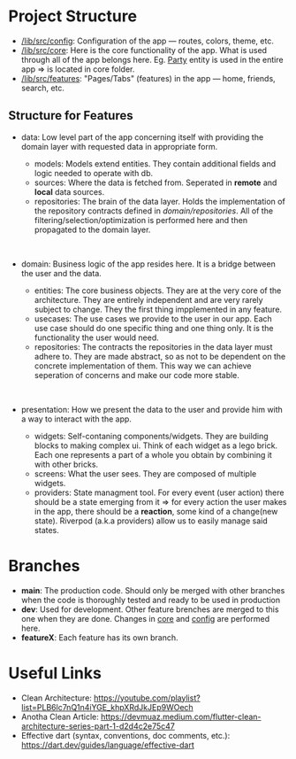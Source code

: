 # Project Structure

* [/lib/src/config](lib/src/config): Configuration of the app — routes, colors, theme, etc.
* [/lib/src/core](lib/src/core): Here is the core functionality of the app. What is used through all of the app belongs here. Eg. [Party](lib/src/core/entities/party.dart) entity is used in the entire app => is located in core folder.
* [/lib/src/features](lib/src/features): "Pages/Tabs" (features) in the app — home, friends, search, etc.

## Structure for Features

* data: Low level part of the app concerning itself with providing the domain layer with requested data in appropriate form.

  * models: Models extend entities. They contain additional fields and logic needed to operate with db.
  * sources: Where the data is fetched from. Seperated in **remote** and **local** data sources.
  * repositories: The brain of the data layer. Holds the implementation of the repository contracts defined in *domain/repositories*. All of the filtering/selection/optimization is performed here and then propagated to the domain layer.

<br>

* domain: Business logic of the app resides here. It is a bridge between the user and the data.

  * entities: The core business objects. They are at the very core of the architecture. They are entirely independent and are very rarely subject to change. They the first thing impplemented in any feature.
  * usecases: The use cases we provide to the user in our app. Each use case should do one specific thing and one thing only. It is the functionality the user would need.
  * repositories: The contracts the repositories in the data layer must adhere to. They are made abstract, so as not to be dependent on the concrete implementation of them. This way we can achieve seperation of concerns and make our code more stable.

<br>

* presentation: How we present the data to the user and provide him with a way to interact with the app.

  * widgets: Self-contaning components/widgets. They are building blocks to making complex ui. Think of each widget as a lego brick. Each one represents a part of a whole you obtain by combining it with other bricks.
  * screens: What the user sees. They are composed of multiple widgets.
  * providers: State managment tool. For every event (user action) there should be a state emerging from it => for every action the user makes in the app, there should be a **reaction**, some kind of a change(new state). Riverpod (a.k.a providers) allow us to easily manage said states.

# Branches

* **main**: The production code. Should only be merged with other branches when the code is thoroughly tested and ready to be used in production
* **dev**: Used for development. Other feature brenches are merged to this one when they are done. Changes in [core](lib/src/core/) and [config](lib/src/config/) are performed here.
* **featureX**: Each feature has its own branch.

# Useful Links

* Clean Architecture: https://youtube.com/playlist?list=PLB6lc7nQ1n4iYGE_khpXRdJkJEp9WOech
* Anotha Clean Article: https://devmuaz.medium.com/flutter-clean-architecture-series-part-1-d2d4c2e75c47
* Effective dart (syntax, conventions, doc comments, etc.): https://dart.dev/guides/language/effective-dart